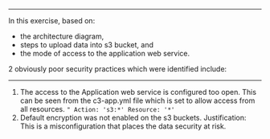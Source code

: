 
___
In this exercise, based on:

* the architecture diagram, 
* steps to upload data into s3 bucket, and
* the mode of access to the application web service.

2 obviously poor security practices which were identified include:
___

1. The access to the Application web service is configured too open. This can be seen from the c3-app.yml file which is set to allow access from all resources.
               ```" Action: 's3:*'
                Resource: '*'
                ```
2. Default encryption was not enabled on the s3 buckets. 
Justification: This is a misconfiguration that places the data security at risk. 
